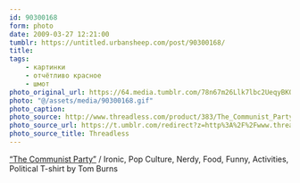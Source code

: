 ```yaml
---
id: 90300168
form: photo
date: 2009-03-27 12:21:00
tumblr: https://untitled.urbansheep.com/post/90300168/
title:
tags:
    - картинки
    - отчётливо красное
    - шмот
photo_original_url: https://64.media.tumblr.com/78n67m26Llk7lbc2UeqyBKQEo1_r1_1280.gif
photo: "@/assets/media/90300168.gif"
photo_caption:
photo_source: http://www.threadless.com/product/383/The_Communist_Party
photo_source_url: https://t.umblr.com/redirect?z=http%3A%2F%2Fwww.threadless.com%2Fproduct%2F383%2FThe_Communist_Party%23zoom&t=YTJhNTMyNTZiOTE3YzdmYjNlMmU4M2U2NzYzNmM5M2Y0YmMzZWVlZiw5MDMwMDE2OA%3D%3D&b=t%3Am0vUM0_oWxQpSg5c05RR_Q&p=https%3A%2F%2Funtitled.urbansheep.com%2Fpost%2F90300168%2Fthe-communist-party-ironic-pop-culture&m=0&ts=1631050977
photo_source_title: Threadless
---
```


<p><a href="http://www.threadless.com/product/383/The_Communist_Party#zoom">“The Communist Party”</a> / Ironic, Pop Culture, Nerdy, Food, Funny, Activities, Political  T-shirt by Tom Burns</p>
